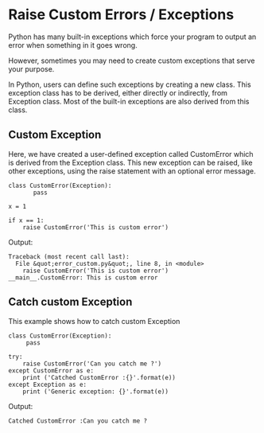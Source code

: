 # Raise Custom Errors / Exceptions


Python has many built-in exceptions which force your program to output an error when something in it goes wrong.

However, sometimes you may need to create custom exceptions that serve your purpose.

In Python, users can define such exceptions by creating a new class. This exception class has to be derived, either directly or indirectly, from Exception class. Most of the built-in exceptions are also derived from this class.



## Custom Exception


Here, we have created a user-defined exception called CustomError which is derived from the Exception class. This new exception can be raised, like other exceptions, using the raise statement with an optional error message.

```
class CustomError(Exception):
       pass

x = 1

if x == 1:
    raise CustomError('This is custom error')

```

Output:

```
Traceback (most recent call last):
  File &quot;error_custom.py&quot;, line 8, in <module>
    raise CustomError('This is custom error')
__main__.CustomError: This is custom error

```



## Catch custom Exception


This example shows how to catch custom Exception

```
class CustomError(Exception):
     pass

try:
    raise CustomError('Can you catch me ?')
except CustomError as e:
    print ('Catched CustomError :{}'.format(e))
except Exception as e:
    print ('Generic exception: {}'.format(e))

```

Output:

```
Catched CustomError :Can you catch me ?

```

